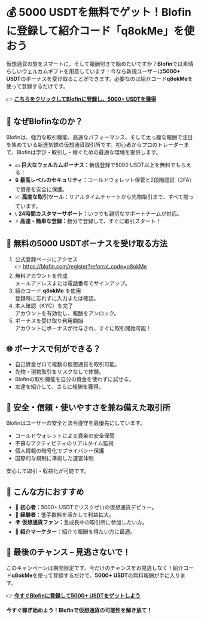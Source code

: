 <h1>💰 5000 USDTを無料でゲット！Blofinに登録して紹介コード「<strong>q8okMe</strong>」を使おう</h1>
  <p>仮想通貨の旅をスマートに、そして報酬付きで始めたいですか？<strong>Blofin</strong>では素晴らしいウェルカムギフトを用意しています！今なら新規ユーザーは<strong>5000+ USDT</strong>のボーナスを受け取ることができます。必要なのは紹介コード<strong>q8okMe</strong>を使って登録するだけです。</p>

  <p>👉 <strong><a href="https://blofin.com/register?referral_code=q8okMe">こちらをクリックしてBlofinに登録し、5000+ USDTを獲得</a></strong></p>

  

  <h2>🚀 なぜBlofinなのか？</h2>
  <p>Blofinは、強力な取引機能、高速なパフォーマンス、そして太っ腹な報酬で注目を集めている新進気鋭の仮想通貨取引所です。初心者からプロのトレーダーまで、Blofinは学び・取引し・稼ぐための最適な環境を提供します。</p>

  <ul>
    <li>💵 <strong>巨大なウェルカムボーナス：</strong>新規登録で5000 USDT以上を無料でもらえる！</li>
    <li>🔒 <strong>最高レベルのセキュリティ：</strong>コールドウォレット保管と2段階認証（2FA）で資産を安全に保護。</li>
    <li>📈 <strong>高度な取引ツール：</strong>リアルタイムチャートから先物取引まで、すべて揃っています。</li>
    <li>📞 <strong>24時間カスタマーサポート：</strong>いつでも親切なサポートチームが対応。</li>
    <li>⚡ <strong>高速・簡単な登録：</strong>数分で登録して、すぐに取引スタート！</li>
  </ul>

  

  <h2>🎁 無料の5000 USDTボーナスを受け取る方法</h2>
  <ol>
    <li>公式登録ページにアクセス<br>
      👉 <a href="https://blofin.com/register?referral_code=q8okMe">https://blofin.com/register?referral_code=q8okMe</a>
    </li>
    <li>無料アカウントを作成<br>メールアドレスまたは電話番号でサインアップ。</li>
    <li>紹介コード <strong>q8okMe</strong> を使用<br>登録時に忘れずに入力または確認。</li>
    <li>本人確認（KYC）を完了<br>アカウントを有効化し、報酬をアンロック。</li>
    <li>ボーナスを受け取り利用開始<br>アカウントにボーナスが付与され、すぐに取引開始可能！</li>
  </ol>

 

  <h2>🌐 ボーナスで何ができる？</h2>
  <ul>
    <li>自己資金ゼロで複数の仮想通貨を取引可能。</li>
    <li>先物・現物取引をリスクなしで体験。</li>
    <li>Blofinの取引機能を自分の資金を使わずに試せる。</li>
    <li>友達を紹介して、さらに報酬を獲得。</li>
  </ul>

 

  <h2>🔐 安全・信頼・使いやすさを兼ね備えた取引所</h2>
  <p>Blofinはユーザーの安全と法令遵守を最優先にしています。</p>
  <ul>
    <li>コールドウォレットによる資金の安全保管</li>
    <li>不審なアクティビティのリアルタイム監視</li>
    <li>個人情報の暗号化でプライバシー保護</li>
    <li>国際的な規制に準拠した運営体制</li>
  </ul>
  <p>安心して取引・収益化が可能です。</p>

 

  <h2>🎯 こんな方におすすめ</h2>
  <ul>
    <li>🔰 <strong>初心者：</strong>5000+ USDTでリスクゼロの仮想通貨デビュー。</li>
    <li>💼 <strong>経験者：</strong>低手数料を活かして利益拡大。</li>
    <li>🌍 <strong>仮想通貨ファン：</strong>急成長中の取引所に参加したい方。</li>
    <li>🤝 <strong>紹介マーケター：</strong>紹介で報酬を得たい方に最適。</li>
  </ul>

  

  <h2>📢 最後のチャンス – 見逃さないで！</h2>
  <p>このキャンペーンは期間限定です。今だけのチャンスをお見逃しなく！紹介コード<strong>q8okMe</strong>を使って登録するだけで、<strong>5000+ USDT</strong>の無料報酬が手に入ります。</p>

  <p>👉 <strong><a href="https://blofin.com/register?referral_code=q8okMe">今すぐBlofinに登録して5000+ USDTをゲットしよう</a></strong></p>

  <p><strong>今すぐ稼ぎ始めよう！Blofinで仮想通貨の可能性を解き放て！</strong></p>
</body>
</html>
